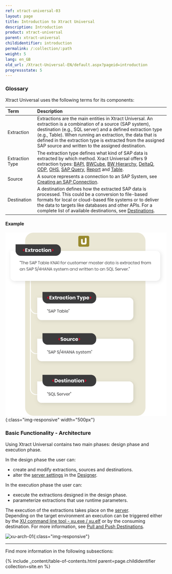 ```yaml
---
ref: xtract-universal-03
layout: page
title: Introduction to Xtract Universal
description: Introduction
product: xtract-universal
parent: xtract-universal
childidentifier: introduction
permalink: /:collection/:path
weight: 5
lang: en_GB
old_url: /Xtract-Universal-EN/default.aspx?pageid=introduction
progressstate: 5
---
```


### Glossary

Xtract Universal uses the following terms for its components:

| Term | Description |
|:------------ | :------------ |
| Extraction | Extractions are the main entities in Xtract Universal. An extraction is a combination of a source (SAP system), destination (e.g., SQL server) and a defined extraction type (e.g., Table). When running an extraction, the data that is defined in the extraction type is extracted from the assigned SAP source and written to the assigned destination. | 
| Extraction Type | The extraction type defines what kind of SAP data is extracted by which method. Xract Universal offers 9 extraction types: [BAPI](./bapis-and-function-modules), [BWCube](./bw-infocubes-and-bex-queries), [BW Hierarchy](./bw-hierarchies), [DeltaQ](./datasource-deltaq), [ODP](./odp), [OHS](./bw-open-hub-services), [SAP Query](./sap-queries), [Report](./abap-reports) and [Table](./table). | 
| Source | A source represents a connection to an SAP System, see [Creating an SAP Connection](./getting-started/sap-connection). | 
| Destination | A destination defines how the extracted SAP data is processed. This could be a conversion to file-based formats for local or cloud-based file systems or to deliver the data to targets like databases and other APIs. For a complete list of available destinations, see [Destinations](./destinations). | 


#### Example
![glossary](/img/content/glossary-example.png){:class="img-responsive" width="500px"}

### Basic Functionality - Architecture

Using Xtract Universal contains two main phases: design phase and execution phase.

In the design phase the user can:
- create and modify extractions, sources and destinations.
- alter the [server settings](./server/server-settings) in the [Designer](./getting-started/designer-overview).

In the execution phase the user can:
- execute the extractions designed in the design phase.
- parameterize extractions that use runtime parameters. 

The execution of the extractions takes place on the [server](./server). <br>
Depending on the target environment an execution can be triggered either by the [XU command line tool - xu.exe / xu.elf](./execute-and-automate-extractions/call-via-commandline) or by the consuming destination. 
For more information, see [Pull and Push Destinations](./destinations#pull-and-push-destinations). 

![xu-arch-01](/img/content/xu/xu-arch-01.png){:class="img-responsive"}

*****
Find more information in the following subsections:

{% include _content/table-of-contents.html parent=page.childidentifier collection=site.en %}
